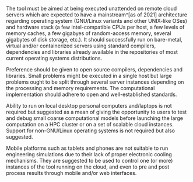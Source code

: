 

The tool must be aimed at being executed unattended on remote cloud servers which are expected to have a mainstream^[as of 2021] architecture regarding operating system (GNU/Linux variants and other UNIX-like OSes) and hardware stack (a few intel-compatible CPUs per host, a few levels of memory caches, a few gigabyes of random-access memory, several gigabytes of disk storage, etc.). It should successfully run on bare-metal, virtual and/or containerized servers using standard compilers, dependencies and libraries already available in the repositories of most current operating systems distributions.

Preference should be given to open source compilers, dependencies and libraries. Small problems might be executed in a single host but large problems ought to be split through several server instances depending on the processing and memory requirements. The computational implementation should adhere to open and well-established standards.

Ability to run on local desktop personal computers and/laptops is not required but suggested as a mean of giving the opportunity to users to test and debug small coarse computational models before launching the large computation on a HPC cluster or on a set of scalable cloud instances. Support for non-GNU/Linux operating systems is not required but also suggested.

Mobile platforms such as tablets and phones are not suitable to run engineering simulations due to their lack of proper electronic cooling mechanisms. They are suggested to be used to control one (or more) instances of the tool running on the cloud, and even to pre and post process results through mobile and/or web interfaces.

